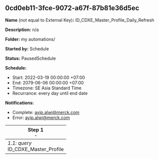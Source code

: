 ## 0cd0eb11-3fce-9072-a67f-87b81e36d5ec

**Name** (not equal to External Key)**:** ID_CDXE_Master_Profile_Daily_Refresh

**Description:** n/a

**Folder:** my automations/

**Started by:** Schedule

**Status:** PausedSchedule

**Schedule:**

* Start: 2022-03-19 00:00:00 +07:00
* End: 2079-06-06 00:00:00 +07:00
* Timezone: SE Asia Standard Time
* Recurrance: every day until end date

**Notifications:**

* Complete: ayip.alwi@merck.com
* Error: ayip.alwi@merck.com

| Step 1<br>_<small>-</small>_ |
| --- |
| _1.1: query_<br>ID_CDXE_Master_Profile |
